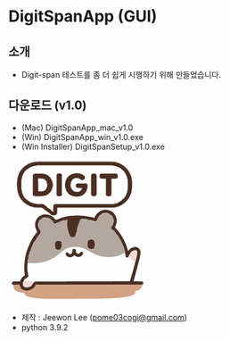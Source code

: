 # DigitSpanApp (GUI)

## 소개
- Digit-span 테스트를 좀 더 쉽게 시행하기 위해 만들었습니다.

## 다운로드 (v1.0)
- (Mac) DigitSpanApp_mac_v1.0
- (Win) DigitSpanApp_win_v1.0.exe
- (Win Installer) DigitSpanSetup_v1.0.exe

![앱 아이콘](icon_256x256.png)
- 제작 : Jeewon Lee (pome03cogi@gmail.com)
- python 3.9.2
